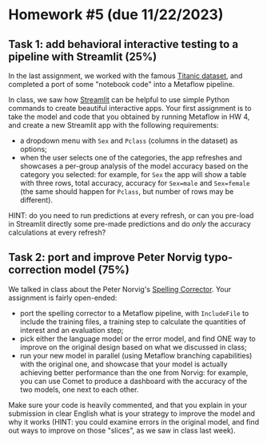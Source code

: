 # Homework #5 (due 11/22/2023)

## Task 1: add behavioral interactive testing to a pipeline with Streamlit (25%)

In the last assignment, we worked with the famous [Titanic dataset](https://www.kaggle.com/code/gusthema/titanic-competition-w-tensorflow-decision-forests), and completed a port of some "notebook code" into a Metaflow pipeline.

In class, we saw how [Streamlit](https://streamlit.io/) can be helpful to use simple Python commands to create beautiful interactive apps. Your first assignment is to take the model and code that you obtained by running Metaflow in HW 4, and create a new Streamlit app with the following requirements:

* a dropdown menu with `Sex` and `Pclass` (columns in the dataset) as options;
* when the user selects one of the categories, the app refreshes and showcases a per-group analysis of the model accuracy based on the category you selected: for example, for `Sex` the app will show a table with three rows, total accuracy, accuracy for `Sex=male` and `Sex=female` (the same should happen for `Pclass`, but number of rows may be different).

HINT: do you need to run predictions at every refresh, or can you pre-load in Streamlit directly some pre-made predictions and do _only_ the accuracy calculations at every refresh?

## Task 2: port and improve Peter Norvig typo-correction model (75%)

We talked in class about the Peter Norvig's [Spelling Corrector](https://norvig.com/spell-correct.html). Your assignment is fairly open-ended:

* port the spelling corrector to a Metaflow pipeline, with `IncludeFile` to include the training files, a training step to calculate the quantities of interest and an evaluation step;
* pick either the language model or the error model, and find ONE way to improve on the original design based on what we discussed in class;
* run your new model in parallel (using Metaflow branching capabilities) with the original one, and showcase that your model is actually achieving better performance than the one from Norvig: for example, you can use Comet to produce a dashboard with the accuracy of the two models, one next to each other.

Make sure your code is heavily commented, and that you explain in your submission in clear English what is your strategy to improve the model and why it works (HINT: you could examine errors in the original model, and find out ways to improve on those "slices", as we saw in class last week).
